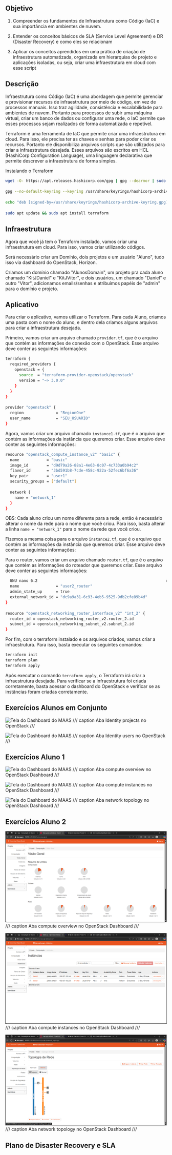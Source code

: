 ## Objetivo

1. Compreender os fundamentos de Infraestrutura como Código (IaC) e sua importância em ambientes de nuvem.

2. Entender os conceitos básicos de SLA (Service Level Agreement) e DR (Disaster Recovery) e como eles se relacionam

3. Aplicar os conceitos aprendidos em uma prática de criação de infraestrutura automatizada, organizada em hierarquias de projeto e aplicações isoladas, ou seja, criar uma infraestrutura em cloud com esse script

## Descrição

Infraestrutura como Código (IaC) é uma abordagem que permite gerenciar e provisionar recursos de infraestrutura por meio de código, em vez de processos manuais. Isso traz agilidade, consistência e escalabilidade para ambientes de nuvem. Portanto para processos de subir uma máquina virtual, criar um banco de dados ou configurar uma rede, o IaC permite que esses processos sejam realizados de forma automatizada e repetível.


Terraform é uma ferramenta de IaC que permite criar uma infraestrutura em cloud. Para isso, ele precisa ter as chaves e senhas para poder criar os recursos. Portanto ele disponibiliza arquivos scripts que são utilizados para criar a infraestrutura desejada. Esses arquivos são escritos em HCL (HashiCorp Configuration Language), uma linguagem declarativa que permite descrever a infraestrutura de forma simples.

Instalando o Terraform

```bash
wget -O- https://apt.releases.hashicorp.com/gpg | gpg --dearmor | sudo tee /usr/share/keyrings/hashicorp-archive-keyring.gpg

gpg --no-default-keyring --keyring /usr/share/keyrings/hashicorp-archive-keyring.gpg --fingerprint

echo "deb [signed-by=/usr/share/keyrings/hashicorp-archive-keyring.gpg] https://apt.releases.hashicorp.com $(lsb_release -cs) main" | sudo tee /etc/apt/sources.list.d/hashicorp.list

sudo apt update && sudo apt install terraform
```

## Infraestrutura 

Agora que você já tem o Terraform instalado, vamos criar uma infraestrutura em cloud. Para isso, vamos criar utilizando códigos.

Será necessário criar um Domínio, dois projetos e um usuário "Aluno", tudo isso via dashboard do OpenStack, Horizon.

Criamos um domínio chamado "AlunosDomain", um projeto pra cada aluno chamado "KitJDaniel" e "KitJVitor", e dois usuários, um chamado "Daniel" e outro "Vitor", adicionamos emails/senhas e atribuímos papéis de "admin" para o domínio e projeto.

## Aplicativo

Para criar o aplicativo, vamos utilizar o Terraform. Para cada Aluno, criamos uma pasta com o nome do aluno, e dentro dela criamos alguns arquivos para criar a infraestrutura desejada.

Primeiro, vamos criar um arquivo chamado `provider.tf`, que é o arquivo que contém as informações de conexão com o OpenStack. Esse arquivo deve conter as seguintes informações:

```bash
terraform {
  required_providers {
    openstack = {
      source  = "terraform-provider-openstack/openstack"
      version = "~> 3.0.0"
    }
  }
}

provider "openstack" {
  region              = "RegionOne"
  user_name           = "SEU_USUARIO"
}
```

Agora, vamos criar um arquivo chamado `instance1.tf`, que é o arquivo que contém as informações da instância que queremos criar. Esse arquivo deve conter as seguintes informações:

```bash
resource "openstack_compute_instance_v2" "basic" {
  name            = "basic"
  image_id        = "d9d79a26-88a1-4e63-8c07-4c733a0b94c2"
  flavor_id       = "3bd591b8-7cde-458c-922a-52fec6bf6a36"
  key_pair        = "user1"
  security_groups = ["default"]

  network {
    name = "network_1"
  }
}
```

OBS: Cada aluno criou um nome diferente para a rede, então é necessário alterar o nome da rede para o nome que você criou. Para isso, basta alterar a linha `name = "network_1"` para o nome da rede que você criou.

Fizemos a mesma coisa para o arquivo `instance2.tf`, que é o arquivo que contém as informações da instância que queremos criar. Esse arquivo deve conter as seguintes informações:

Para o router, vamos criar um arquivo chamado `router.tf`, que é o arquivo que contém as informações do roteador que queremos criar. Esse arquivo deve conter as seguintes informações:

```bash
  GNU nano 6.2                                                        router.tf                                                                 resource "openstack_networking_router_v2" "router_2" {
  name                = "user2_router"
  admin_state_up      = true
  external_network_id = "dc9a9a31-6c93-4eb5-9525-9db2cfe89b4d"
}

resource "openstack_networking_router_interface_v2" "int_2" {
  router_id = openstack_networking_router_v2.router_2.id
  subnet_id = openstack_networking_subnet_v2.subnet_2.id
}
```

Por fim, com o terraform instalado e os arquivos criados, vamos criar a infraestrutura. Para isso, basta executar os seguintes comandos:

```bash
terraform init
terraform plan
terraform apply
```

Após executar o comando `terraform apply`, o Terraform irá criar a infraestrutura desejada. Para verificar se a infraestrutura foi criada corretamente, basta acessar o dashboard do OpenStack e verificar se as instâncias foram criadas corretamente.

## Exercícios Alunos em Conjunto

![Tela do Dashboard do MAAS](img/aluno1-tarefa1.png)
/// caption
Aba Identity projects no OpenStack
///

![Tela do Dashboard do MAAS](img/aluno1-tarefa2.png)
/// caption
Aba Identity users no OpenStack
///

## Exercícios Aluno 1

![Tela do Dashboard do MAAS](img/aluno1-tarefa3.png)
/// caption
Aba compute overview no OpenStack Dashboard
///

![Tela do Dashboard do MAAS](img/aluno1-tarefa4.png)
/// caption
Aba compute instances no OpenStack Dashboard
///

![Tela do Dashboard do MAAS](img/aluno1-tarefa5.png)
/// caption
Aba network topology no OpenStack Dashboard
///


## Exercícios Aluno 2


![Tela do Dashboard do MAAS](img/aluno2-tarefa3.png)
/// caption
Aba compute overview no OpenStack Dashboard
///

![Tela do Dashboard do MAAS](img/aluno2-tarefa4.png)
/// caption
Aba compute instances no OpenStack Dashboard
///

![Tela do Dashboard do MAAS](img/aluno2-tarefa5.png)
/// caption
Aba network topology no OpenStack Dashboard
///


## Plano de Disaster Recovery e SLA
###### ##########
###### ##########